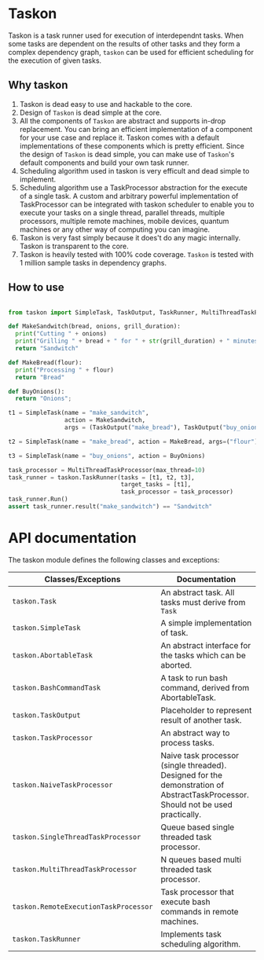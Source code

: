 # Taskon

Taskon is a task runner used for execution of interdependnt tasks. When some tasks are dependent on the results of other tasks and they form a complex dependency graph, `taskon` can be used for efficient scheduling for the execution of given tasks.

## Why taskon
1. Taskon is dead easy to use and hackable to the core.
2. Design of `Taskon` is dead simple at the core.
3. All the components of `Taskon` are abstract and supports in-drop replacement. You can bring an efficient implementation of a component for your use case and replace it. Taskon comes with a default implementations of these components which is pretty efficient. Since the design of `Taskon` is dead simple, you can make use of `Taskon`'s default components and build your own task runner.
4. Scheduling algorithm used in taskon is very efficult and dead simple to implement.
5. Scheduling algorithm use a TaskProcessor abstraction for the execute of a single task. A custom and arbitrary powerful implementation of TaskProcessor can be integrated with taskon scheduler to enable you to execute your tasks on a single thread, parallel threads, multiple processors, multiple remote machines, mobile devices, quantum machines or any other way of computing you can imagine.
6. Taskon is very fast simply because it does't do any magic internally. Taskon is transparent to the core.
7. Taskon is heavily tested with 100% code coverage. `Taskon` is tested with 1 million sample tasks in dependency graphs.

## How to use

```python

from taskon import SimpleTask, TaskOutput, TaskRunner, MultiThreadTaskProcessor

def MakeSandwitch(bread, onions, grill_duration):
  print("Cutting " + onions)
  print("Grilling " + bread + " for " + str(grill_duration) + " minutes")
  return "Sandwitch"

def MakeBread(flour):
  print("Processing " + flour)
  return "Bread"

def BuyOnions():
  return "Onions";

t1 = SimpleTask(name = "make_sandwitch",
                action = MakeSandwitch,
                args = (TaskOutput("make_bread"), TaskOutput("buy_onions"), 4))

t2 = SimpleTask(name = "make_bread", action = MakeBread, args=("flour"))

t3 = SimpleTask(name = "buy_onions", action = BuyOnions)

task_processor = MultiThreadTaskProcessor(max_thread=10)
task_runner = taskon.TaskRunner(tasks = [t1, t2, t3],
                                target_tasks = [t1],
                                task_processor = task_processor)
task_runner.Run()
assert task_runner.result("make_sandwitch") == "Sandwitch"
```

# API documentation

The taskon module defines the following classes and exceptions:

Classes/Exceptions                    | Documentation
------------------------------------- | ------------------------
`taskon.Task`                         | An abstract task. All tasks must derive from `Task`
`taskon.SimpleTask`                   | A simple implementation of task.
`taskon.AbortableTask`                | An abstract interface for the tasks which can be aborted.
`taskon.BashCommandTask`              | A task to run bash command, derived from AbortableTask.
`taskon.TaskOutput`                   | Placeholder to represent result of another task.
`taskon.TaskProcessor`                | An abstract way to process tasks.
`taskon.NaiveTaskProcessor`           | Naive task processor (single threaded). Designed for the demonstration of AbstractTaskProcessor. Should not be used practically.
`taskon.SingleThreadTaskProcessor`    | Queue based single threaded task processor.
`taskon.MultiThreadTaskProcessor`     | N queues based multi threaded task processor.
`taskon.RemoteExecutionTaskProcessor` | Task processor that execute bash commands in remote machines.
`taskon.TaskRunner`                   | Implements task scheduling algorithm.



